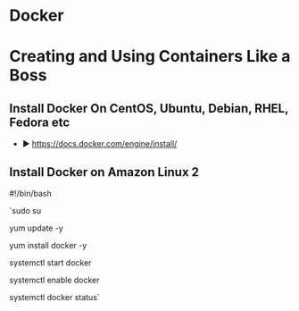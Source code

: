 # Docker 
# Creating and Using Containers Like a Boss
## Install Docker On CentOS, Ubuntu, Debian, RHEL, Fedora etc
- ► https://docs.docker.com/engine/install/

## Install Docker on Amazon Linux 2

#!/bin/bash

`sudo su

yum update -y

yum install docker -y

systemctl start docker

systemctl enable docker

systemctl docker status`
